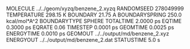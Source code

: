 MOLECULE       ../../geom/xyzq/benzene_2.xyzq
RANDOMSEED                          278049999
TEMPERATURE                          298.15 K
BOUNDARY                              21.75 A
BOUNDARYSPRING             250.0 kcal/mol*A^2
BOUNDARYTYPE                           SPHERE
TOTALTIME                           2.0000 ps
EQTIME						 		0.3000 ps
EQRATE									 0.06
TIMESTEP                            0.0001 ps
GEOMTIME                            0.0025 ps
ENERGYTIME                          0.0010 ps
GEOMOUT           ../../output/md/benzene_2.xyz
ENERGYOUT         ../../output/md/benzene_2.dat
STATUSTIME                              5.0 s
